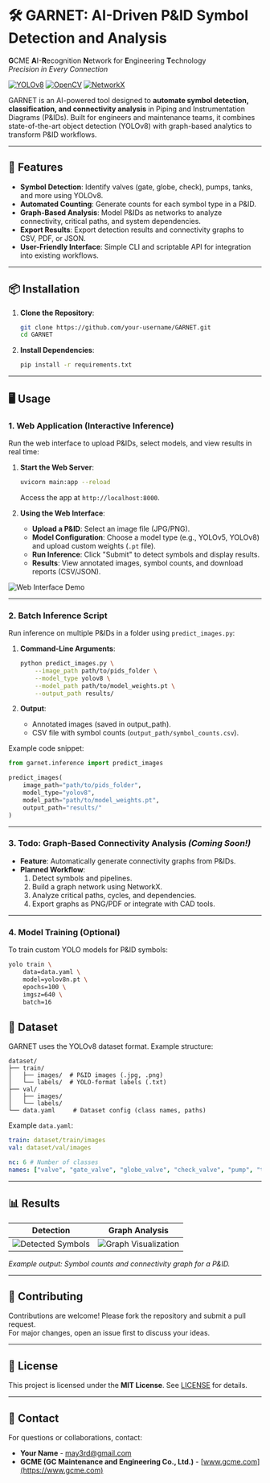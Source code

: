 # 🛠️ GARNET: AI-Driven P&ID Symbol Detection and Analysis

**G**CME **A**I-**R**ecognition **N**etwork for **E**ngineering **T**echnology  
_Precision in Every Connection_

[![YOLOv8](https://img.shields.io/badge/YOLOv8-💻-brightgreen)](https://ultralytics.com/yolov8)
[![OpenCV](https://img.shields.io/badge/OpenCV-🖼️-orange)](https://opencv.org/)
[![NetworkX](https://img.shields.io/badge/NetworkX-📊-blue)](https://networkx.org/)

GARNET is an AI-powered tool designed to **automate symbol detection, classification, and connectivity analysis** in Piping and Instrumentation Diagrams (P&IDs). Built for engineers and maintenance teams, it combines state-of-the-art object detection (YOLOv8) with graph-based analytics to transform P&ID workflows.

---

## 🚀 Features

-   **Symbol Detection**: Identify valves (gate, globe, check), pumps, tanks, and more using YOLOv8.
-   **Automated Counting**: Generate counts for each symbol type in a P&ID.
-   **Graph-Based Analysis**: Model P&IDs as networks to analyze connectivity, critical paths, and system dependencies.
-   **Export Results**: Export detection results and connectivity graphs to CSV, PDF, or JSON.
-   **User-Friendly Interface**: Simple CLI and scriptable API for integration into existing workflows.

---

## 📦 Installation

1. **Clone the Repository**:

    ```bash
    git clone https://github.com/your-username/GARNET.git
    cd GARNET
    ```

2. **Install Dependencies**:
    ```bash
    pip install -r requirements.txt
    ```

---

## 🖥️ Usage

### 1. **Web Application (Interactive Inference)**

Run the web interface to upload P&IDs, select models, and view results in real time:

1. **Start the Web Server**:

    ```bash
    uvicorn main:app --reload
    ```

    Access the app at `http://localhost:8000`.

2. **Using the Web Interface**:
    - **Upload a P&ID**: Select an image file (JPG/PNG).
    - **Model Configuration**: Choose a model type (e.g., YOLOv5, YOLOv8) and upload custom weights (`.pt` file).
    - **Run Inference**: Click "Submit" to detect symbols and display results.
    - **Results**: View annotated images, symbol counts, and download reports (CSV/JSON).

![Web Interface Demo](assets/web_demo.gif)

---

### 2. **Batch Inference Script**

Run inference on multiple P&IDs in a folder using `predict_images.py`:

1. **Command-Line Arguments**:

    ```bash
    python predict_images.py \
        --image_path path/to/pids_folder \
        --model_type yolov8 \
        --model_path path/to/model_weights.pt \
        --output_path results/
    ```

2. **Output**:
    - Annotated images (saved in output_path).
    - CSV file with symbol counts (`output_path/symbol_counts.csv`).

Example code snippet:

```python
from garnet.inference import predict_images

predict_images(
    image_path="path/to/pids_folder",
    model_type="yolov8",
    model_path="path/to/model_weights.pt",
    output_path="results/"
)
```

---

### 3. **Todo: Graph-Based Connectivity Analysis** _(Coming Soon!)_

-   **Feature**: Automatically generate connectivity graphs from P&IDs.
-   **Planned Workflow**:
    1. Detect symbols and pipelines.
    2. Build a graph network using NetworkX.
    3. Analyze critical paths, cycles, and dependencies.
    4. Export graphs as PNG/PDF or integrate with CAD tools.

---

### 4. **Model Training (Optional)**

To train custom YOLO models for P&ID symbols:

```bash
yolo train \
    data=data.yaml \
    model=yolov8n.pt \
    epochs=100 \
    imgsz=640 \
    batch=16
```

## 📂 Dataset

GARNET uses the YOLOv8 dataset format. Example structure:

```
dataset/
├── train/
│   ├── images/  # P&ID images (.jpg, .png)
│   └── labels/  # YOLO-format labels (.txt)
├── val/
│   ├── images/
│   └── labels/
└── data.yaml     # Dataset config (class names, paths)
```

Example `data.yaml`:

```yaml
train: dataset/train/images
val: dataset/val/images

nc: 6 # Number of classes
names: ["valve", "gate_valve", "globe_valve", "check_valve", "pump", "tank"]
```

---

## 📊 Results

| **Detection**                                     | **Graph Analysis**                               |
| ------------------------------------------------- | ------------------------------------------------ |
| ![Detected Symbols](assets/detection_example.jpg) | ![Graph Visualization](assets/graph_example.png) |

_Example output: Symbol counts and connectivity graph for a P&ID._

---

## 🤝 Contributing

Contributions are welcome! Please fork the repository and submit a pull request.  
For major changes, open an issue first to discuss your ideas.

---

## 📜 License

This project is licensed under the **MIT License**. See [LICENSE](LICENSE) for details.

---

## 📧 Contact

For questions or collaborations, contact:

-   **Your Name** - [may3rd@gmail.com](mailto:may3rd@gmail.com)
-   **GCME (GC Maintenance and Engineering Co., Ltd.)** - [www.gcme.com](https://www.gcme.com)
